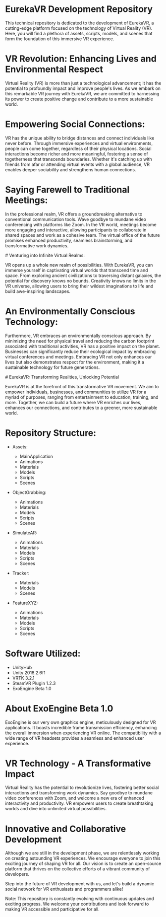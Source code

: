 # EurekaVR Development Repository

This technical repository is dedicated to the development of EurekaVR, a cutting-edge platform focused on the technology of Virtual Reality (VR). Here, you will find a plethora of assets, scripts, models, and scenes that form the foundation of this immersive VR experience.

# VR Revolution: Enhancing Lives and Environmental Respect

Virtual Reality (VR) is more than just a technological advancement; it has the potential to profoundly impact and improve people's lives. As we embark on this remarkable VR journey with EurekaVR, we are committed to harnessing its power to create positive change and contribute to a more sustainable world.

# Empowering Social Connections:

VR has the unique ability to bridge distances and connect individuals like never before. Through immersive experiences and virtual environments, people can come together, regardless of their physical locations. Social interactions become richer and more meaningful, fostering a sense of togetherness that transcends boundaries. Whether it's catching up with friends from afar or attending virtual events with a global audience, VR enables deeper sociability and strengthens human connections.

# Saying Farewell to Traditional Meetings:

In the professional realm, VR offers a groundbreaking alternative to conventional communication tools. Wave goodbye to mundane video conferencing with platforms like Zoom. In the VR world, meetings become more engaging and interactive, allowing participants to collaborate in shared spaces and work as a cohesive team. The virtual office of the future promises enhanced productivity, seamless brainstorming, and transformative work dynamics.

# Venturing into Infinite Virtual Realms:

VR opens up a whole new realm of possibilities. With EurekaVR, you can immerse yourself in captivating virtual worlds that transcend time and space. From exploring ancient civilizations to traversing distant galaxies, the potential for discovery knows no bounds. Creativity knows no limits in the VR universe, allowing users to bring their wildest imaginations to life and build awe-inspiring landscapes.

# An Environmentally Conscious Technology:

Furthermore, VR embraces an environmentally conscious approach. By minimizing the need for physical travel and reducing the carbon footprint associated with traditional activities, VR has a positive impact on the planet. Businesses can significantly reduce their ecological impact by embracing virtual conferences and meetings. Embracing VR not only enhances our lives but also demonstrates respect for the environment, making it a sustainable technology for future generations.

# EurekaVR: Transforming Realities, Unlocking Potential

EurekaVR is at the forefront of this transformative VR movement. We aim to empower individuals, businesses, and communities to utilize VR for a myriad of purposes, ranging from entertainment to education, training, and more. Together, we can build a future where VR enriches our lives, enhances our connections, and contributes to a greener, more sustainable world.

# Repository Structure:

* Assets:
   * MainApplication
   * Animations
   * Materials
   * Models
   * Scripts
   * Scenes

* ObjectGrabbing:
   * Animations
   * Materials
   * Models
   * Scripts
   * Scenes

* SimulateAR:
   * Animations
   * Materials
   * Models
   * Scripts
   * Scenes

* Tracker:
   * Materials
   * Models
   * Scenes

* FeatureXYZ:
   * Animations
   * Materials
   * Models
   * Scripts
   * Scenes

# Software Utilized:

* UnityHub
* Unity 2018.2.6f1
* VRTK 3.2.1
* SteamVR Plugin 1.2.3
* ExoEngine Beta 1.0

# About ExoEngine Beta 1.0

ExoEngine is our very own graphics engine, meticulously designed for VR applications. It boasts incredible frame transmission efficiency, enhancing the overall immersion when experiencing VR online. The compatibility with a wide range of VR headsets provides a seamless and enhanced user experience.

# VR Technology - A Transformative Impact

Virtual Reality has the potential to revolutionize lives, fostering better social interactions and transforming work dynamics. Say goodbye to mundane video conferences with Zoom, and welcome a new era of enhanced interactivity and productivity. VR empowers users to create breathtaking worlds and dive into unlimited virtual possibilities.

# Innovative and Collaborative Development

Although we are still in the development phase, we are relentlessly working on creating astounding VR experiences. We encourage everyone to join this exciting journey of shaping VR for all. Our vision is to create an open-source platform that thrives on the collective efforts of a vibrant community of developers.

Step into the future of VR development with us, and let's build a dynamic social network for VR enthusiasts and programmers alike!

Note: This repository is constantly evolving with continuous updates and exciting progress. We welcome your contributions and look forward to making VR accessible and participative for all. 
